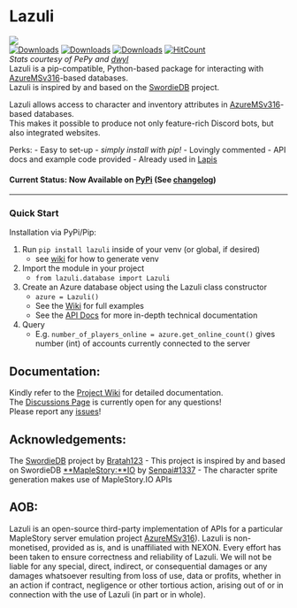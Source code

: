 # Lazuli
![](https://i.imgur.com/o25Tqra.png)  
[![Downloads](https://static.pepy.tech/personalized-badge/lazuli?period=total&units=international_system&left_color=black&right_color=blue&left_text=Total%20Downloads)](https://pepy.tech/project/lazuli) [![Downloads](https://static.pepy.tech/personalized-badge/lazuli?period=month&units=international_system&left_color=black&right_color=blue&left_text=Monthly%20Downloads)](https://pepy.tech/project/lazuli) [![Downloads](https://static.pepy.tech/personalized-badge/lazuli?period=week&units=international_system&left_color=black&right_color=blue&left_text=Weekly%20Downloads)](https://pepy.tech/project/lazuli) [![HitCount](http://hits.dwyl.com/TEAM-SPIRIT-Productions/Lazuli.svg)](http://hits.dwyl.com/TEAM-SPIRIT-Productions/Lazuli)  
*Stats courtesy of PePy and [dwyl](https://github.com/dwyl)*  
Lazuli is a pip-compatible, Python-based package for interacting with [AzureMSv316](https://github.com/SoulGirlJP/AzureV316)-based databases.  
Lazuli is inspired by and based on the [SwordieDB](https://github.com/Bratah123/SwordieDB) project.  

Lazuli allows access to character and inventory attributes in [AzureMSv316](https://github.com/SoulGirlJP/AzureV316)-based databases.  
This makes it possible to produce not only feature-rich Discord bots, but also integrated websites.  

Perks:
    - Easy to set-up - *simply install with pip!*
    - Lovingly commented
    - API docs and example code provided
    - Already used in [Lapis](https://github.com/TEAM-SPIRIT-Productions/Lapis)

#### Current Status: Now Available on [PyPi](https://pypi.org/project/lazuli/) (See [changelog](https://github.com/TEAM-SPIRIT-Productions/Lazuli/blob/main/CHANGELOG.md))
---
### Quick Start
Installation via PyPi/Pip:
  1. Run `pip install lazuli` inside of your venv (or global, if desired)
      - see [wiki](https://github.com/TEAM-SPIRIT-Productions/Lazuli/wiki/Technical-Details) for how to generate venv
  2. Import the module in your project
      - `from lazuli.database import Lazuli`
  3. Create an Azure database object using the Lazuli class constructor
      - `azure = Lazuli()`
      - See the [Wiki](https://github.com/TEAM-SPIRIT-Productions/Lazuli/wiki/Sample-Code-Fragments#loading-a-database) for full examples
      - See the [API Docs](https://team-spirit-productions.github.io/Lazuli/reference/lazuli/) for more in-depth technical documentation
  4. Query
      - E.g. `number_of_players_online = azure.get_online_count()` gives number (int) of accounts currently connected to the server

## Documentation:
Kindly refer to the [Project Wiki](https://github.com/TEAM-SPIRIT-Productions/Lazuli/wiki) for detailed documentation.  
The [Discussions Page](https://github.com/TEAM-SPIRIT-Productions/Lazuli/discussions) is currently open for any questions!  
Please report any [issues](https://github.com/TEAM-SPIRIT-Productions/Lazuli/issues)!  

## Acknowledgements:
The [SwordieDB](https://github.com/Bratah123/SwordieDB) project by [Bratah123](https://github.com/Bratah123)
      - This project is inspired by and based on SwordieDB
[**MapleStory:**IO](https://maplestory.io/) by [Senpai#1337](https://discord.gg/3SyrbAs)
      - The character sprite generation makes use of MapleStory.IO APIs

## AOB:
Lazuli is an open-source third-party implementation of APIs for a particular MapleStory server emulation project [AzureMSv316](https://github.com/SoulGirlJP/AzureV316)). Lazuli is non-monetised, provided as is, and is unaffiliated with NEXON. Every effort has been taken to ensure correctness and reliability of Lazuli. We will not be liable for any special, direct, indirect, or consequential damages or any damages whatsoever resulting from loss of use, data or profits, whether in an action if contract, negligence or other tortious action, arising out of or in connection with the use of Lazuli (in part or in whole).
